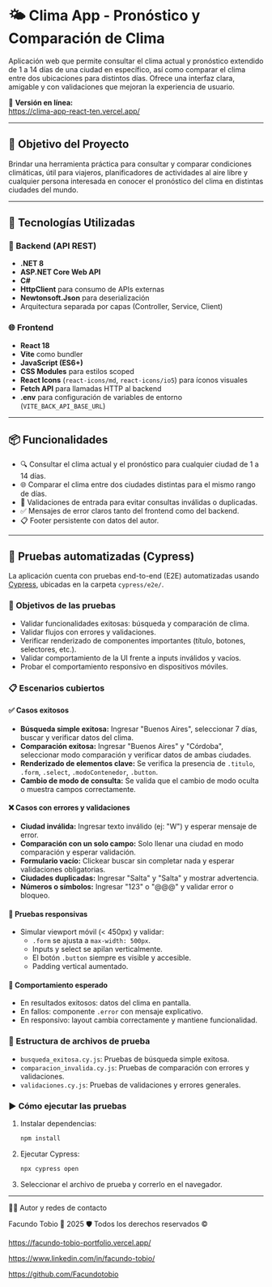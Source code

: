 # 🌤️ Clima App - Pronóstico y Comparación de Clima

Aplicación web que permite consultar el clima actual y pronóstico extendido de 1 a 14 días de una ciudad en específico, así como comparar el clima entre dos ubicaciones para distintos días. Ofrece una interfaz clara, amigable y con validaciones que mejoran la experiencia de usuario.

🔗 **Versión en línea:**  
https://clima-app-react-ten.vercel.app/

---

## 📌 Objetivo del Proyecto

Brindar una herramienta práctica para consultar y comparar condiciones climáticas, útil para viajeros, planificadores de actividades al aire libre y cualquier persona interesada en conocer el pronóstico del clima en distintas ciudades del mundo.

---

## 🚀 Tecnologías Utilizadas

### 🧠 Backend (API REST)
- **.NET 8**
- **ASP.NET Core Web API**
- **C#**
- **HttpClient** para consumo de APIs externas
- **Newtonsoft.Json** para deserialización
- Arquitectura separada por capas (Controller, Service, Client)

### 🌐 Frontend
- **React 18**
- **Vite** como bundler
- **JavaScript (ES6+)**
- **CSS Modules** para estilos scoped
- **React Icons** (`react-icons/md`, `react-icons/io5`) para íconos visuales
- **Fetch API** para llamadas HTTP al backend
- **.env** para configuración de variables de entorno (`VITE_BACK_API_BASE_URL`)

---

## 📦 Funcionalidades

- 🔍 Consultar el clima actual y el pronóstico para cualquier ciudad de 1 a 14 días.
- 🌐 Comparar el clima entre dos ciudades distintas para el mismo rango de días.
- 🚫 Validaciones de entrada para evitar consultas inválidas o duplicadas.
- ✅ Mensajes de error claros tanto del frontend como del backend.
- 📋 Footer persistente con datos del autor.

---

## 🧪 Pruebas automatizadas (Cypress)

La aplicación cuenta con pruebas end-to-end (E2E) automatizadas usando [Cypress](https://www.cypress.io/), ubicadas en la carpeta `cypress/e2e/`.

### 🎯 Objetivos de las pruebas
- Validar funcionalidades exitosas: búsqueda y comparación de clima.
- Validar flujos con errores y validaciones.
- Verificar renderizado de componentes importantes (título, botones, selectores, etc.).
- Validar comportamiento de la UI frente a inputs inválidos y vacíos.
- Probar el comportamiento responsivo en dispositivos móviles.

### 📋 Escenarios cubiertos

#### ✅ Casos exitosos
- **Búsqueda simple exitosa:** Ingresar "Buenos Aires", seleccionar 7 días, buscar y verificar datos del clima.
- **Comparación exitosa:** Ingresar "Buenos Aires" y "Córdoba", seleccionar modo comparación y verificar datos de ambas ciudades.
- **Renderizado de elementos clave:** Se verifica la presencia de `.titulo`, `.form`, `.select`, `.modoContenedor`, `.button`.
- **Cambio de modo de consulta:** Se valida que el cambio de modo oculta o muestra campos correctamente.

#### ❌ Casos con errores y validaciones
- **Ciudad inválida:** Ingresar texto inválido (ej: "W") y esperar mensaje de error.
- **Comparación con un solo campo:** Solo llenar una ciudad en modo comparación y esperar validación.
- **Formulario vacío:** Clickear buscar sin completar nada y esperar validaciones obligatorias.
- **Ciudades duplicadas:** Ingresar "Salta" y "Salta" y mostrar advertencia.
- **Números o símbolos:** Ingresar "123" o "@@@" y validar error o bloqueo.

#### 📱 Pruebas responsivas
- Simular viewport móvil (< 450px) y validar:
  - `.form` se ajusta a `max-width: 500px`.
  - Inputs y select se apilan verticalmente.
  - El botón `.button` siempre es visible y accesible.
  - Padding vertical aumentado.

#### 🧪 Comportamiento esperado
- En resultados exitosos: datos del clima en pantalla.
- En fallos: componente `.error` con mensaje explicativo.
- En responsivo: layout cambia correctamente y mantiene funcionalidad.

### 📂 Estructura de archivos de prueba

- `busqueda_exitosa.cy.js`: Pruebas de búsqueda simple exitosa.
- `comparacion_invalida.cy.js`: Pruebas de comparación con errores y validaciones.
- `validaciones.cy.js`: Pruebas de validaciones y errores generales.

### ▶️ Cómo ejecutar las pruebas

1. Instalar dependencias:
   ```bash
   npm install
   ```
2. Ejecutar Cypress:
   ```bash
   npx cypress open
   ```
3. Seleccionar el archivo de prueba y correrlo en el navegador.

---

👨‍💻 Autor y redes de contacto

Facundo Tobio
📅 2025
🛡️ Todos los derechos reservados ©

https://facundo-tobio-portfolio.vercel.app/

https://www.linkedin.com/in/facundo-tobio/

https://github.com/Facundotobio